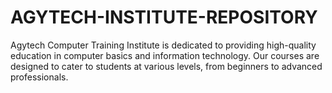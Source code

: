 # AGYTECH-INSTITUTE-REPOSITORY
Agytech Computer Training Institute is dedicated to providing high-quality education in computer basics and information technology. Our courses are designed to cater to students at various levels, from beginners to advanced professionals.
